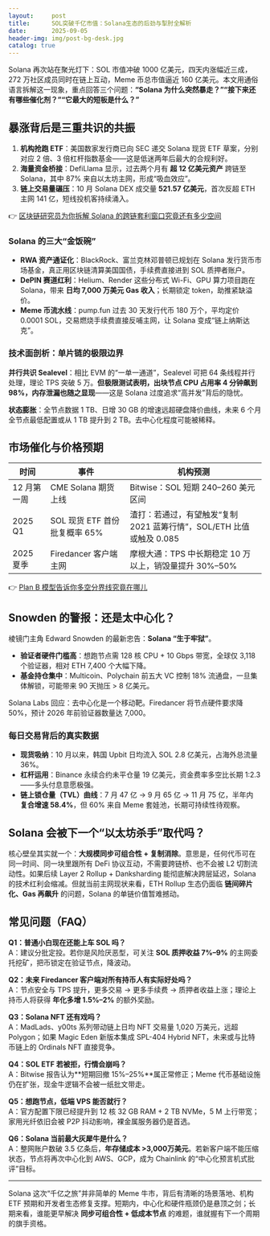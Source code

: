 ```yaml
---
layout:     post
title:      SOL突破千亿市值：Solana生态的后劲与掣肘全解析
date:       2025-09-05
header-img: img/post-bg-desk.jpg
catalog: true
---
```


Solana 再次站在聚光灯下：SOL 市值冲破 1000 亿美元，四天内涨幅近三成，272 万社区成员同时在链上互动，Meme 币总市值逼近 160 亿美元。本文用通俗语言拆解这一现象，重点回答三个问题：**“Solana 为什么突然暴走？”“接下来还有哪些催化剂？”“它最大的短板是什么？”**

## 暴涨背后是三重共识的共振

1. **机构抢跑 ETF**：美国数家发行商已向 SEC 递交 Solana 现货 ETF 草案，分别对应 2 倍、3 倍杠杆指数基金——这是低迷两年后最大的合规利好。  
2. **海量资金桥接**：DefiLlama 显示，过去两个月有 **超 12 亿美元资产** 跨链至 Solana，其中 87% 来自以太坊主网，形成“吸血效应”。  
3. **链上交易量碾压**：10 月 Solana DEX 成交量 **521.57 亿美元**，首次反超 ETH 主网 141 亿，短线投机客持续涌入。

👉 [区块链研究员为你拆解 Solana 的跨链套利窗口究竟还有多少空间](https://okxdog.com/)

### Solana 的三大“金饭碗”

- **RWA 资产通证化**：BlackRock、富兰克林邓普顿已规划在 Solana 发行货币市场基金，真正用区块链清算美国国债，手续费直接进到 SOL 质押者账户。  
- **DePIN 赛道红利**：Helium、Render 这些分布式 Wi-Fi、GPU 算力项目跑在 Solana，带来 **日均 7,000 万美元 Gas 收入**；长期锁定 token，助推紧缺溢价。  
- **Meme 币流水线**：pump.fun 过去 30 天发行代币 180 万个，平均定价 0.0001 SOL，交易燃烧手续费直接反哺主网，让 Solana 变成“链上纳斯达克”。

### 技术面剖析：单片链的极限边界

**并行共识 Sealevel**：相比 EVM 的“一单一通道”，Sealevel 可把 64 条线程并行处理，理论 TPS 突破 5 万。**但极限测试表明，出块节点 CPU 占用率 4 分钟飙到 98%，内存泄漏也随之显现**——这是 Solana 过度追求“高并发”背后的隐忧。  

**状态膨胀**：全节点数据 1 TB、日增 30 GB 的增速远超硬盘降价曲线，未来 6 个月全节点最低配置或从 1 TB 提升到 2 TB。去中心化程度可能被稀释。

## 市场催化与价格预期

| 时间| 事件| 机构预测 |
|---|---|---|
| 12 月第一周| CME Solana 期货上线| Bitwise：SOL 短期 240–260 美元区间 |
| 2025 Q1| SOL 现货 ETF 首份批复概率 65%| 渣打：若通过，有望触发“复制 2021 蓝筹行情”，SOL/ETH 比值或触及 0.085 |
| 2025 夏季| Firedancer 客户端主网| 摩根大通：TPS 中长期稳定 10 万以上，销毁量提升 30%–50% |

👉 [Plan B 模型告诉你多空分界线究竟在哪儿](https://okxdog.com/)

## Snowden 的警报：还是太中心化？

棱镜门主角 Edward Snowden 的最新忠告：**Solana “生于牢狱”**。  
- **验证者硬件门槛高**：想跑节点需 128 核 CPU + 10 Gbps 带宽，全球仅 3,118 个验证器，相对 ETH 7,400 个大幅下降。  
- **基金持仓集中**：Multicoin、Polychain 前五大 VC 控制 18% 流通盘，一旦集体解锁，可能带来 90 天抛压 > 8 亿美元。  

Solana Labs 回应：去中心化是一个移动靶。Firedancer 将节点硬件要求降 50%，预计 2026 年前验证器数量达 7,000。

### 每日交易背后的真实数据

- **现货吸纳**：10 月以来，韩国 Upbit 日均流入 SOL 2.8 亿美元，占海外总流量 36%。  
- **杠杆运用**：Binance 永续合约未平仓量 19 亿美元，资金费率多空比长期 1:2.3——多头付息意愿极强。  
- **链上锁仓量（TVL）曲线**：7 月 47 亿 → 9 月 65 亿 → 11 月 75 亿，半年内 **复合增速 58.4%**，但 60% 来自 Meme 套娃池，长期可持续性待观察。

## Solana 会被下一个“以太坊杀手”取代吗？

核心壁垒其实就一个：**大规模同步可组合性 + 复制消除**。意思是，任何代币可在同一时间、同一块里跟所有 DeFi 协议互动，不需要跨链桥、也不会被 L2 切割流动性。如果后续 Layer 2 Rollup + Danksharding 能彻底解决跨层延迟，Solana 的技术红利会缩减。但就当前主网现状来看，ETH Rollup 生态仍面临 **链间碎片化、Gas 再飙升** 的问题，Solana 的单链价值暂难撼动。

## 常见问题（FAQ）

**Q1：普通小白现在还能上车 SOL 吗？**  
A：建议分批定投。若你是风险厌恶型，可关注 **SOL 质押收益 7%–9%** 的主网委托挖矿，把币锁定在验证节点，降波动。

**Q2：未来 Firedancer 客户端对所有持币人有实际好处吗？**  
A：节点安全与 TPS 提升，更多交易 → 更多手续费 → 质押者收益上涨；理论上持币人将获得 **年化多增 1.5%–2%** 的额外奖励。

**Q3：Solana NFT 还有戏吗？**  
A：MadLads、y00ts 系列带动链上日均 NFT 交易量 1,020 万美元，远超 Polygon；如果 Magic Eden 新版本集成 SPL-404 Hybrid NFT，未来或与比特币链上的 Ordinals NFT 直接竞争。

**Q4：SOL ETF 若被拒，行情会崩吗？**  
A：Bitwise 报告认为**短期回撤 15%–25%**属正常修正；Meme 代币基础设施仍在扩张，现金牛逻辑不会被一纸批文带走。

**Q5：想跑节点，低端 VPS 能否就行？**  
A：官方配置下限已经提升到 12 核 32 GB RAM + 2 TB NVMe，5 M 上行带宽；家用光纤依旧会被 P2P 抖动影响，裸金属服务器仍是首选。

**Q6：Solana 当前最大灰犀牛是什么？**  
A：整网账户数破 3.5 亿条后，**年存储成本 >3,000万美元**。若新客户端不能压缩状态，节点将再次中心化到 AWS、GCP，成为 Chainlink 的“中心化预言机式批评”目标。

---

Solana 这次“千亿之旅”并非简单的 Meme 牛市，背后有清晰的场景落地、机构 ETF 预期和开发者生态修复支撑。短期内，中心化和硬件瓶颈仍是悬顶之剑；长期来看，谁能更早解决 **同步可组合性 + 低成本节点** 的难题，谁就握有下一个周期的旗手资格。